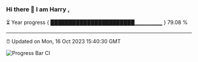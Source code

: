 ### Hi there 👋 I am Harry , 

⏳ Year progress { ███████████████████████▁▁▁▁▁▁▁ } 79.08 %

---

⏰ Updated on Mon, 16 Oct 2023 15:40:30 GMT

![Progress Bar CI](https://github.com/duykhang68/duykhang68/workflows/Progress%20Bar%20CI/badge.svg)
